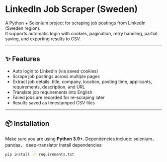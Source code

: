 # LinkedIn Job Scraper (Sweden)

A Python + Selenium project for scraping job postings from LinkedIn (Sweden region).  
It supports automatic login with cookies, pagination, retry handling, partial saving, and exporting results to CSV.

---

## ✨ Features
- Auto login to LinkedIn (via saved cookies)
- Scrape job postings across multiple pages
- Extract job details: title, company, location, posting time, applicants, requirements, description, and URL
- Translate job requirements into English
- Failed jobs are recorded for re-scraping later
- Results saved as timestamped CSV files

---

## 📦 Installation
Make sure you are using **Python 3.9+**.
Dependencies include: selenium，pandas， deep-translator
Install dependencies:
```bash
pip install -r requirements.txt

